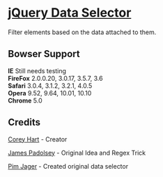 [jQuery Data Selector](http://www.codenothing.com/archives/jquery/data-selector)
========================

Filter elements based on the data attached to them.


Bowser Support
--------------

**IE** Still needs testing  
**FireFox** 2.0.0.20, 3.0.17, 3.5.7, 3.6  
**Safari** 3.0.4, 3.1.2, 3.2.1, 4.0.5  
**Opera** 9.52, 9.64, 10.01, 10.10  
**Chrome** 5.0  


Credits
--------
[Corey Hart](http://www.codenothing.com) - Creator

[James Padolsey](http://james.padolsey.com/javascript/extending-jquerys-selector-capabilities/) - Original Idea and Regex Trick

[Pim Jager](http://jqueryplugins.blogspot.com/search/label/jQuery%20plugin) - Created original data selector
